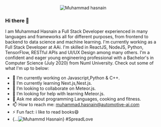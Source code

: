 <div align="center">
<img src="https://www.htxt.co.za/wp-content/uploads/2019/07/chris-ried-ieic5Tq8YMk-unsplash.jpg" alt="Muhammad hasnain"/>
</div>

### Hi there 👋
I am Muhammad Hasnain a Full Stack Developer experienced in many languages and frameworks all for different purposes, from frontend to backend to data science and machine learning. I'm currently working as a Full Stack Developer at AAi. I'm skilled in ReactJS, NodeJS, Python, TensorFlow, RESTful APIs and UI/UX Design among many others. I'm a confident and eager young engineering professional with a Bachelor's in Computer Science (July 2020) from Numl University. Check out some of what I'm up to below:


- 🔭 I’m currently working on Javascript,Python & C++.
- 🌱 I’m currently learning Next.js,Nest.js.
- 👯 I’m looking to collaborate on Meteor.js.
- 🤔 I’m looking for help with learning Meteor.js. 
- 💬 Ask me about programming Languages, cooking and fitness.
- 📫 How to reach me: muhammad.hasnain@automotive-ai.com
- ⚡ Fun fact: i like to read books😄
- {...<img src="https://github.githubassets.com/images/icons/emoji/unicode/2665.png" alt="Muhammd Hasnain"/>} #SpreadLove

